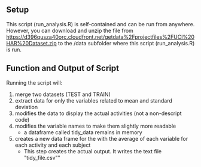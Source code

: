 ## Setup
This script (run_analysis.R) is self-contained and can be run from anywhere. 
However, you can download and unzip the file from https://d396qusza40orc.cloudfront.net/getdata%2Fprojectfiles%2FUCI%20HAR%20Dataset.zip 
to the /data subfolder where this script (run_analysis.R) is run.

## Function and Output of Script
Running the script will:

1. merge two datasets (TEST and TRAIN) 
2. extract data for only the variables related to mean and standard deviation
3. modifies the data to display the actual activities (not a non-descript code)
4. modifies the variable names to make them slightly more readable
   * a dataframe called tidy_data remains in memory
5. creates a new data frame for the with the average of each variable for each activity and each subject
   * This step creates the actual output. It writes the text file "tidy_file.csv""
